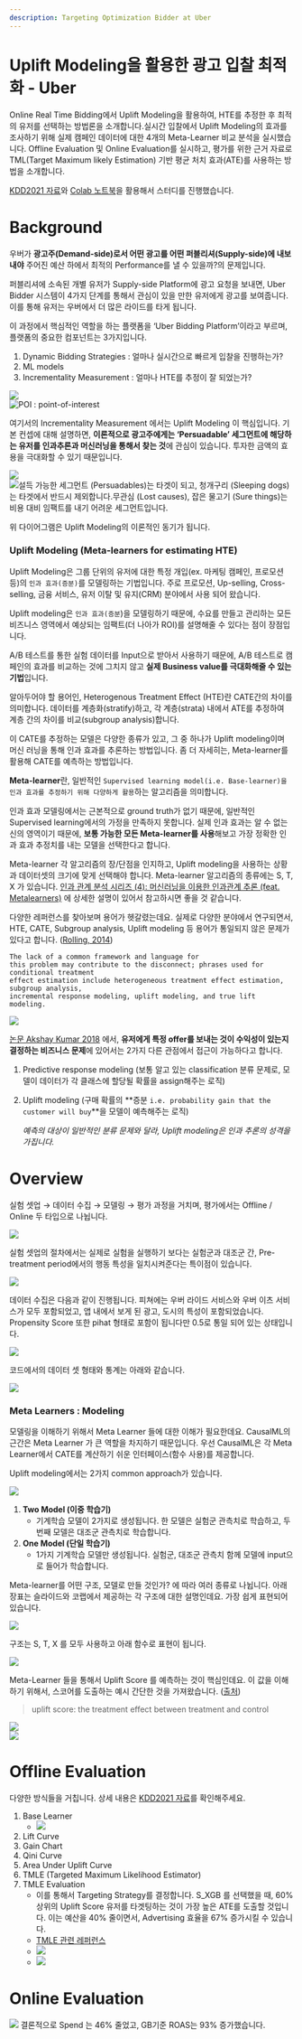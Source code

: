 ```yaml
---
description: Targeting Optimization Bidder at Uber
---
```


# Uplift Modeling을 활용한 광고 입찰 최적화 - Uber

Online Real Time Bidding에서 Uplift Modeling을 활용하여, HTE를 추정한 후 최적의 유저를 선택하는 방법론을 소개합니다.실시간 입찰에서 Uplift Modeling의 효과를 조사하기 위해 실제 캠페인 데이터에 대한 4개의 Meta-Learner 비교 분석을 실시했습니다. Offline Evaluation 및 Online Evaluation를 실시하고, 평가를 위한 근거 자료로 TML(Target Maximum likely Estimation) 기반 평균 처치 효과(ATE)를 사용하는 방법을 소개합니다.

[KDD2021 자료](https://drive.google.com/file/d/1QJJUCo4LH5kGQP3kaJlG1RdhjhaJWp-5/view)와 [Colab 노트북](https://colab.research.google.com/drive/1fnZEHIAcNxrvSxFrlO1hRTHO7sazXbo0?usp=sharing)을 활용해서 스터디를 진행했습니다.

# Background

우버가 **광고주(Demand-side)로서 어떤 광고를 어떤 퍼블리셔(Supply-side)에 내보내야** 주어진 예산 하에서 최적의 Performance를 낼 수 있을까?의 문제입니다.

퍼블리셔에 소속된 개별 유저가 Supply-side Platform에 광고 요청을 보내면, Uber Bidder 시스템이 4가지 단계를 통해서 관심이 있을 만한 유저에게 광고를 보여줍니다. 이를 통해 유저는 우버에서 더 많은 라이드를 타게 됩니다.

이 과정에서 핵심적인 역할을 하는 플랫폼을 ‘Uber Bidding Platform’이라고 부르며, 플랫폼의 중요한 컴포넌트는 3가지입니다.

1. Dynamic Bidding Strategies : 얼마나 실시간으로 빠르게 입찰을 진행하는가?
2. ML models 
3. Incrementality Measurement : 얼마나 HTE를 추정이 잘 되었는가?

![](<../.gitbook/assets/uber_opt1.png>)    
![POI : point-of-interest](<../.gitbook/assets/uber_opt2.png>)    

여기서의 Incrementality Measurement 에서는 Uplift Modeling 이 핵심입니다. 기본 컨셉에 대해 설명하면, **이론적으로 광고주에게는 ‘Persuadable’ 세그먼트에 해당하는 유저를 인과추론과 머신러닝을 통해서 찾는 것**에 관심이 있습니다. 투자한 금액의 효용을 극대화할 수 있기 때문입니다.

![](<../.gitbook/assets/uber_opt3.png>)    
![설득 가능한 세그먼트 (Persuadables)는 타겟이 되고, 청개구리 (Sleeping dogs)는 타겟에서 반드시 제외합니다.무관심 (Lost causes), 잡은 물고기 (Sure things)는 비용 대비 임팩트를 내기 어려운 세그먼트입니다.](<../.gitbook/assets/uber_opt4.png>)    

위 다이어그램은 Uplift Modeling의 이론적인 동기가 됩니다.

### Uplift Modeling (Meta-learners for estimating HTE)
Uplift Modeling은 그룹 단위의 유저에 대한 특정 개입(ex. 마케팅 캠페인, 프로모션 등)의 `인과 효과(증분)`를 모델링하는 기법입니다. 주로 프로모션, Up-selling, Cross-selling, 금융 서비스, 유저 이탈 및 유지(CRM) 분야에서 사용 되어 왔습니다. 

Uplift modeling은 `인과 효과(증분`)을 모델링하기 때문에, 수요를 만들고 관리하는 모든 비즈니스 영역에서 예상되는 임팩트(더 나아가 ROI)를 설명해줄 수 있다는 점이 장점입니다. 

A/B 테스트를 통한 실험 데이터를 Input으로 받아서 사용하기 때문에, A/B 테스트로 캠페인의 효과를 비교하는 것에 그치지 않고 **실제 Business value를 극대화해줄 수 있는 기법**입니다.

알아두어야 할 용어인, Heterogenous Treatment Effect (HTE)란 CATE간의 차이를 의미합니다. 데이터를 계층화(stratify)하고, 각 계층(strata) 내에서 ATE를 추정하여 계층 간의 차이를 비교(subgroup analysis)합니다.


이 CATE를 추정하는 모델은 다양한 종류가 있고, 그 중 하나가 Uplift modeling이며 머신 러닝을 통해 인과 효과를 추론하는 방법입니다. 좀 더 자세히는, Meta-learner를 활용해 CATE를 예측하는 방법입니다. 

**Meta-learner**란, 일반적인 `Supervised learning model(i.e. Base-learner)을 인과 효과를 추정하기 위해 다양하게 활용`하는 알고리즘을 의미합니다. 

인과 효과 모델링에서는 근본적으로 ground truth가 없기 때문에, 일반적인 Supervised learning에서의 가정을 만족하지 못합니다. 실제 인과 효과는 알 수 없는 신의 영역이기 때문에, **보통 가능한 모든 Meta-learner를 사용**해보고 가장 정확한 인과 효과 추정치를 내는 모델을 선택한다고 합니다.

Meta-learner 각 알고리즘의 장/단점을 인지하고, Uplift modeling을 사용하는 상황과 데이터셋의 크기에 맞게 선택해야 합니다. Meta-learner 알고리즘의 종류에는 S, T, X 가 있습니다. [인과 관계 분석 시리즈 (4): 머신러닝을 이용한 인과관계 추론 (feat. Metalearners)](https://assaeunji.github.io/machine%20learning/2020-07-05-causalml/) 에 상세한 설명이 있어서 참고하시면 좋을 것 같습니다.

다양한 레퍼런스를 찾아보며 용어가 헷갈렸는데요. 실제로 다양한 분야에서 연구되면서, HTE, CATE, Subgroup analysis, Uplift modeling 등 용어가 통일되지 않은 문제가 있다고 합니다. ([Rolling, 2014](https://core.ac.uk/download/pdf/76348572.pdf))

```
The lack of a common framework and language for
this problem may contribute to the disconnect; phrases used for conditional treatment
effect estimation include heterogeneous treatment effect estimation, subgroup analysis,
incremental response modeling, uplift modeling, and true lift modeling.
```

![](<../.gitbook/assets/uber_opt5.png>)  

[논문 Akshay Kumar 2018](http://cs229.stanford.edu/proj2018/report/296.pdf.) 에서, **유저에게 특정 offer를 보내는 것이 수익성이 있는지 결정하는 비즈니스 문제**에 있어서는 2가지 다른 관점에서 접근이 가능하다고 합니다.

1. Predictive response modeling (보통 알고 있는 classification 분류 문제로, 모델이 데이터가 각 클래스에 할당될 확률을 assign해주는 로직)
2. Uplift modeling (구매 확률의 **증분 `i.e. probability gain that the customer will buy`**을 모델이 예측해주는 로직)
    
    *예측의 대상이 일반적인 분류 문제와 달라, Uplift modeling은 인과 추론의 성격을 가집니다.*

# Overview
실험 셋업 → 데이터 수집 → 모델링 → 평가 과정을 거치며, 평가에서는 Offline / Online 두 타입으로 나뉩니다. 

![](<../.gitbook/assets/uber_opt6.png>)  

실험 셋업의 절차에서는 실제로 실험을 실행하기 보다는 실험군과 대조군 간, Pre-treatment period에서의 행동 특성을 일치시켜준다는 특이점이 있습니다. 

![](<../.gitbook/assets/uber_opt7.png>)  

데이터 수집은 다음과 같이 진행됩니다. 피쳐에는 우버 라이드 서비스와 우버 이츠 서비스가 모두 포함되었고, 앱 내에서 보게 된 광고, 도시의 특성이 포함되었습니다. Propensity Score 또한 pihat 형태로 포함이 됩니다만 0.5로 통일 되어 있는 상태입니다.

![](<../.gitbook/assets/uber_opt8.png>)  

코드에서의 데이터 셋 형태와 통계는 아래와 같습니다.

![](<../.gitbook/assets/uber_opt9.png>)  


### Meta Learners : Modeling
모델링을 이해하기 위해서 Meta Learner 들에 대한 이해가 필요한데요. CausalML의 근간은 Meta Learner 가 큰 역할을 차지하기 때문입니다. 우선 CausalML은 각 Meta Learner에서 CATE를 계산하기 쉬운 인터페이스(함수 사용)를 제공합니다.

Uplift modeling에서는 2가지 common approach가 있습니다. 

![](<../.gitbook/assets/uber_opt10.png>)  

1. **Two Model (이중 학습기)**
    - 기계학습 모델이 2가지로 생성됩니다. 한 모델은 실험군 관측치로 학습하고, 두번째 모델은 대조군 관측치로 학습합니다.
2. **One Model (단일 학습기)**
    - 1가지 기계학습 모델만 생성됩니다. 실험군, 대조군 관측치 함께 모델에 input으로 들어가 학습합니다.

Meta-learner를 어떤 구조, 모델로 만들 것인가? 에 따라 여러 종류로 나뉩니다. 아래 장표는 슬라이드와 코랩에서 제공하는 각 구조에 대한 설명인데요. 가장 쉽게 표현되어 있습니다.

![](<../.gitbook/assets/uber_opt11.png>)  

구조는 S, T, X 를 모두 사용하고 아래 함수로 표현이 됩니다.

![](<../.gitbook/assets/uber_opt12.png>)  

Meta-Learner 들을 통해서 Uplift Score 를 예측하는 것이 핵심인데요. 이 값을 이해하기 위해서, 스코어를 도출하는 예시 간단한 것을 가져왔습니다. ([출처](https://towardsdatascience.com/uplift-modeling-e38f96b1ef60))

> uplift score: the treatment effect between treatment and control 

![](<../.gitbook/assets/uber_opt13.png>)  
![](<../.gitbook/assets/uber_opt14.png>)  


# Offline Evaluation
다양한 방식들을 거칩니다. 상세 내용은 [KDD2021 자료](https://drive.google.com/file/d/1QJJUCo4LH5kGQP3kaJlG1RdhjhaJWp-5/view)를 확인해주세요.

1. Base Learner 
    - ![](<../.gitbook/assets/uber_opt18.png>)  
2. Lift Curve 
3. Gain Chart
4. Qini Curve
5. Area Under Uplift Curve
6. TMLE (Targeted Maximum Likelihood Estimator)
7. TMLE Evaluation
    - 이를 통해서 Targeting Strategy를 결정합니다. S_XGB 를 선택했을 때, 60% 상위의 Uplift Score 유저를 타겟팅하는 것이 가장 높은 ATE를 도출할 것입니다. 이는 예산을 40% 줄이면서, Advertising 효율을 67% 증가시킬 수 있습니다.
    - [TMLE 관련 레퍼런스](https://towardsdatascience.com/targeted-maximum-likelihood-tmle-for-causal-inference-1be88542a749)
    - ![](<../.gitbook/assets/uber_opt15.png>)  
    - ![](<../.gitbook/assets/uber_opt16.png>) 


# Online Evaluation

![](<../.gitbook/assets/uber_opt17.png>) 
결론적으로 Spend 는 46% 줄었고, GB기준 ROAS는 93% 증가했습니다. 

